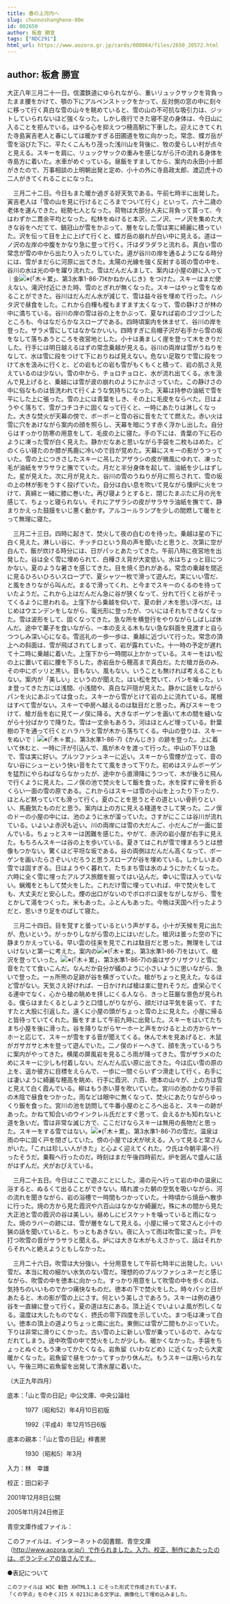 ```yaml
---
title: 春の上河内へ
slug: chunnoshanghene-80e
id: 002650
author: 板倉 勝宣
tags: ["NDC291"]
html_url: https://www.aozora.gr.jp/cards/000864/files/2650_20572.html
---
```


## author: 板倉 勝宣

大正八年三月二十一日。信濃鉄道にゆられながら、重いリュックサックを背負ったまま腰をかけて、顎の下にアルペンストックをかって、反対側の窓の中に刻々に移って行く真白な雪の山々を眺めていると、雪の山の不可抗な吸引力は、ジットしていられないほど強くなった。しかし夜行できた寝不足の身体は、今日山に入ることを拒んでいる。はやる心を抑えつつ穂高駅に下車した。迎えにきてくれた寺島寅吉老人と春にしては暖かすぎる田圃道を牧に向かった。常念、蝶ガ岳が雪を浴びた下に、平たくこんもり茂った浅川山を背後に、牧の愛らしい村が点々と見える。スキーを肩に、リュックサックの重みを感じながら汗の流れる身体を寺島方に着いた。水車がめぐっている。昼飯をすましてから、案内の永田小十郎がきたので、万事相談の上明朝出発と定め、小十の外に寺島政太郎、渡辺虎十の二人がきてくれることになった。

　三月二十二日。今日もまた暖か過ぎる好天気である。午前七時半に出発した。寅吉老人は「雪の山を見に行けるところまでついて行く」といって、六十二歳の老体を運んできた。総勢七人となった。荷物は大部分人夫に背負って貰って、今はわずか二貫余平均となった。松林をぬけると本沢、二ノ沢、一ノ沢を集めた大きな谷をへだてて、鍋冠山が雪をかぶって、層をなした雪は実に綺麗に積っていた。沢を伝って目を上に上げて行くと、蝶ガ岳の崩れが白い中に見える。道は一ノ沢の左岸の中腹をかなり急に登って行く。汗はダラダラと流れる。真白い雪の常念が雪の中から出たり入ったりしていた。道が谷川の岸を通るようになる時分には、雪がまだらに河原に出てきた。太陽の光線を強く反射する斑の雪の中を、谷川の水は光の中を躍り流れた。雪はだんだんまして、案内は小屋の跡に入って｜金![※(「木＋累」、第3水準1-86-7)](https://www.aozora.gr.jp/cards/000864/files/../../../gaiji/1-86/1-86-07.png)《かねかんじき》をつけた。スキーはまだ使えない。滝沢付近にきた時、雪のとぎれが無くなった。スキーはやっと雪をなめることができた。谷川はだんだん水が減じて、雪は益々谷を埋めて行った。ハシタ沢で昼食をした。これから白樺も樅もますます太くなって、雪の静けさが林の中に満ちている。谷川の岸の雪は谷の上をかぶって、夏なれば岩のゴツゴツしたところも、今はなだらかなスロープである。四時頃案内を休ませて、谷川の岸を登った。ザラメ雪にしてはなかなかいい。四時すぎに烏帽子沢が右手から雪の坂をなして落ちあうところを夜営地とした。小十は勇ましく崖を登って木をきりだした。行手には明日越えるはずの常念乗越が見える。谷川の両岸は雪がうねりをなして、水は雪に段をつけて下におりねば見えない。危ない足取りで雪に段をつけて水を汲みに行くと、どの岩もどの岩も雪がもくもくと積って、岩の肌さえ見えているのは少ない。雪の中から、チョロチョロと、水が流れ出てくる。水を汲んで見上げると、乗越には雪が波の崩れのようにかぶさっていた。この静けさの中に俗なものは皆洗われて行くような気持ちになった。天幕は持参の油紙で雪を平にした上に張った。雪の上には青葉をしき、その上に毛皮をならべた。日はようやく落ちて、雪がコチコチに固くなって行くと、一時にあたりは淋しくなった。大きな焚火が天幕の傍で、ボーボーと雪の谷に音をたてて燃えた。赤い火は雪に穴をあけながら案内の顔を照らし、天幕を暗にうす赤く浮かし出した。自分らはすっかり防寒の用意をして、毛皮の上に寝た。手の下には、青葉の下に石のように凍った雪が白く見えた。静かだなあと思いながら手袋を二枚もはめた。どのくらい寝たのか膝が馬鹿に冷いので目が覚めた。天幕にスキーの影がうつっていた。雪の上につきさしたスキーに吊したアザラシの皮が微風にゆれて、凍った毛が油紙をサラサラと撫でていた。月だと半分身体を起して、油紙を少しはずした。星が見えた。次に月が見えた、谷川の雪のうねりが月に照らされて、雪の坂の上の林が影をうすく投げていた。自分は白い息を吹いて見ながら懐炉に火をつけて、真綿と一緒に膝に巻いた。再び寝ようとすると、閉じたまぶたに月の光を感じて、ちょっと寝られない。それにアザラシの皮がサラサラ油紙を撫でて、静まりかえった鼓膜をいじ悪く動かす。アルコールランプを少しの間燃して暖をとって無理に寝た。

　三月二十三日。四時に起きて、焚火して夜の白むのを待った。乗越は星の下に白く見えた。淋しい谷に、チッチロという鳥の声を聞いたと思うと、次第に空が白んで、飯が炊ける時分には、日がパッとあたってきた。午前八時に夜営地を出発した。谷は全く雪に埋められて、白樺さえ背が大変低い。水はちょっと目につかない。夏のような暑さを感じてきた。目を焼く恐れがある。常念の乗越を間近に見るひろいひろいスロープで、夏シャツ一枚で滑って遊んだ。実にいい雪だ、と風をきりながら叫んだ。まるで滑ってくれ、と今までスキーのくるのを待っていたようだ。これから上はだんだん急に谷が狭くなって、分れて行くと谷がそってくるように思われる。上窪下から乗越を仰いで、夏の針ノ木を思い浮べだ。はじめはウエンデンをしながら、電光形に登ったが、ついにはそれもできなくなった。雪は波形をして、固くなってきた。急な所を横登行をやりながらしばしば休んだ。途中で菓子を食いながら、一本の支える木もない急な斜面を見渡すと自らつつしみ深い心になる。雪巡礼の一歩一歩は、乗越に近づいて行った。常念の頂上への斜面は、雪が飛ばされてしまって、岩が露れていた。十一時の予定が遅れて十二時に乗越に着いた。上窪下から一時間以上かかっている。スキーをはい松の上に置いて岩に腰を下ろした。赤岩岳から穂高まで真白だ。ただ槍ガ岳のみ、その中にポッリと黒い。音もない。風もない。いうことも無ければ考えることもない。案内が「美しい」というのが聞えた。はい松を焚いて、パンを噛った。いま登ってきた方には浅間、小浅間や、真白な戸隠が見えた。静かに話をしながらパンを火にあぶっては食った。スキーから雪がとけて岩の上に流れている。尾根はすべて雪がない。スキーで中房へ越えるのは駄目だと思った。再びスキーをつけて、槍ガ岳を右に見て一ノ俣に降る。大きなボーゲンを画いて木の間を縫いながら十分ばかりで降りた。雪は一丈余もあろう。河はほとんど埋っている。針葉樹の下を通って行くとハラハラと雪が木から落ちてくる。中山の登りは、スキーをぬいで｜![※(「木＋累」、第3水準1-86-7)](https://www.aozora.gr.jp/cards/000864/files/../../../gaiji/1-86/1-86-07.png)《かんじき》の跡を登った。上に着いて休むと、一時に汗が引込んで、風が木々を渡って行った。中山の下りは急で、雪は実に好い。プルツファシュネーに近い。スキーから雪煙が立って、音のない谷にシューという快い音をたてて風をきって下りた。初めはステムボーゲンを猛烈にやらねばならなかったが、途中から直滑降にうつって、木が後ろに飛んで行くように見えた。二ノ俣の池で焚火をして飯を食った。水を探すに骨を折るくらい一面の雪の原である。これからはスキーは雪の小山を上ったり下ったり、ほとんど黙っていても滑って行く。夏のことを思うとその道といい骨折りといい、馬鹿気たものだと思う。案内は上の方に見える棧道をさして笑った。二ノ俣のドーの小屋の中には、池のように水が溜っていた。さすがにここは谷川が流れている。いよいよ赤沢も近い。川の両岸には雪の大だんご、小だんごが一面に並んでいる。ちょっとスキーは困難を感じた。やがて、赤沢の岩小屋が右手に見えた。もちろんスキーは谷の上を歩いている。夏きてはこれが雪で埋まろうとは想像もつかない。驚くほど平坦な坂である。谷の両側はだんだん高くなって、ボーゲンを画いたらさぞいいだろうと思うスロープが谷を埋めている。しかしいまの雪では固すぎる。日はようやく暮れて、たちまち雪は氷のようにかたくなった。六時に全く雪に埋ったアルプス旅館を掘ってはい込んだ。幸いに雪は入っていない。蝋燭をともして焚火をした。これだけ雪に埋っていれば、中で焚火をしても、大丈夫だと安心した。煙の出口がないのでボロボロ涙をながしながら、雪をとかして湯をつくった。米もあった。ふとんもあった。今晩は天国へ行ったようだと、思いきり足をのばして寝た。

　三月二十四日。目を覚すと曇っているという声がする。小十が天候を見に出たが、危いという。がっかりしながら雪の上にはいだした。槍沢は曇った空の下に静まりかえっている。早い雲の往来を見でこれは駄目だと思った。無理をしてはいけないと第一に考えた。案内の![※(「木＋累」、第3水準1-86-7)](https://www.aozora.gr.jp/cards/000864/files/../../../gaiji/1-86/1-86-07.png)をはいて、槍沢を登っていった。![※(「木＋累」、第3水準1-86-7)](https://www.aozora.gr.jp/cards/000864/files/../../../gaiji/1-86/1-86-07.png)の歯はザクリザクリと雪に音をたてて食いこんだ。なんだか自分が蟻のように小さいように思いながら、急いで登った。一ヵ所熊の足跡が谷を横ぎっていた。槍がちょっと見えた。なるほど雪がない。天気さえ好ければ、一日かければ槍は楽に登れそうだ。虚栄心でくる連中でなく、心から槍の眺めを拝しにくる人なら、きっと荘厳な景色が見られる。僕らはまたくるとしようと口惜しがりながら、顔だけは平気を装って、すたすたと大股に引返した。遠くに小屋の頭がちょっと雪の上に見えた。小屋に帰ると皆待っていてくれた。飯をすまして午前九時に出発した。スキーをはいてたちまち小屋を後に滑った。谷を降りながらヤーホーと声をかけると上の方からヤーホーと応じて、スキーが雪をする音が聞えてくる。休んで木を見あげると、木鼠がガサガサと木を登って遊んでいた。二ノ俣のドーへきて、顔を洗っているうちに案内がやってきた。横尾の屏風岩を見るころ雨が降ってきた。雪がザラメのためにスキーに少しも付着しない。だんだん広い原に出てきた。今は広い雪の原の上を、遥か彼方に目標をえらんで、一歩に一間ぐらいずつ滑走して行く。右手には凄いように綺麗な穂高を眺め、行手に霞沢、六百、徳本の山々が、上の方は雪と見えて白く霞んでいる。柳はもう赤い芽を吹いていた。宮川の池のかなり手前の木陰で昼食をつかった。雨などは眼中に無くなって、焚火にあたりながらゆっくり飯を食った。宮川の池を訪問して牛番小屋のところへ出ると、スキーの跡があった。かねて知合いのウインクレル氏だとすぐ思って、会えるかも知れないと道を急いだ。雪は非常な滅じ方で、ここだけならスキーは無用の長物だと思った。スキーをする雪ではない。![※(「木＋累」、第3水準1-86-7)](https://www.aozora.gr.jp/cards/000864/files/../../../gaiji/1-86/1-86-07.png)の雪だ。温泉は雨の中に固く戸を閉ざしていた。傍の小屋では犬が吠える。入って見ると常さんがいた。「これは珍しい人がきた」と心よく迎えてくれた。ウ氏は今朝平湯へ行ったそうだ。乗鞍へ行ったのだ。時刻はまだ午後四時前だ。炉を囲んで盛んに話がはずんだ。犬がおびえている。

　三月二十五日。今日はここで遊ぶことにした。湯の元へ行って岩の中の温泉に浴すると、ぬるくて出ることができない。晴れ渡った朝の空気を吸いながら、河の流れを聞きながら、岩の浴槽で一時間もつかっていた。十時頃から焼岳へ散歩に行った。焼の方から見た霞沢や六百山はなかなか綺麗だ。殊に木の間から見た大正池と雪の霞沢の谷は美しい。昼めしにビスケットを噛っていると雨になった。焼のラバーの跡には、雪が層をなして見える。小屋に帰って常さんと小十の猟の話を聞いていると、ちっともあきない。夜に入って雨は吹雪に変った。戸を打つ吹雪の音がサラサラと聞える。炉には大きな木がもえさかって、話はそれからそれへと絶えようともしなかった。

　三月二十六日。吹雪は大分強い。十分用意をして午前七時半に出発した。いい雪だ。本当に粒の細かい水気のない雪だ。理想的のブルツファシュネーだと感じながら、吹雪の中を徳本に向かった。すっかり用意をして吹雪の中を歩くのは、気持ちのいいものでかつ痛快なものだ。徳本の下で焚火をした。時々パッと日があたると、木の影が雪の上にさす。何という美しさであろう。スキーは例の通り谷を一直線に登って行く。夏の道は左にある。頂上近くでいよいよ風が烈しくなる。温度は大したものでなく、摂氏の零下四度を示していた。まつ毛は凍って白い。徳本の頂上の道よりちょっと南に出た。東側には雪が二間もかぶっていた。下りは非常に滑りにくかった。古い雪の上に新しい雪が乗っているので、みななだれてしまう。途中吹雪の中で焚火をしたが少しも、暖かくなかった。手袋をちょっとぬぐともう凍ってかたくなる。岩魚留《いわなどめ》に近くなったら大変暖かくなった。岩魚留で昼をつかってすっかり休んだ。もうスキーは用いられない。午後三時に岩魚留を出発して清水屋に着いた。

（大正九年四月）













底本：「山と雪の日記」中公文庫、中央公論社


　　　1977（昭和52）年4月10日初版

　　　1992（平成4）年12月15日6版

底本の親本：「山と雪の日記」梓書房

　　　1930（昭和5）年3月

入力：林　幸雄

校正：田口彩子

2001年12月8日公開

2005年11月24日修正

青空文庫作成ファイル：

このファイルは、インターネットの図書館、青空文庫（http://www.aozora.gr.jp/）で作られました。入力、校正、制作にあたったのは、ボランティアの皆さんです。









●表記について


	このファイルは W3C 勧告 XHTML1.1 にそった形式で作成されています。
	「くの字点」をのぞくJIS X 0213にある文字は、画像化して埋め込みました。